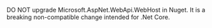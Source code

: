 ﻿DO NOT upgrade Microsoft.AspNet.WebApi.WebHost in Nuget.  It is a breaking non-compatible change intended for .Net Core.